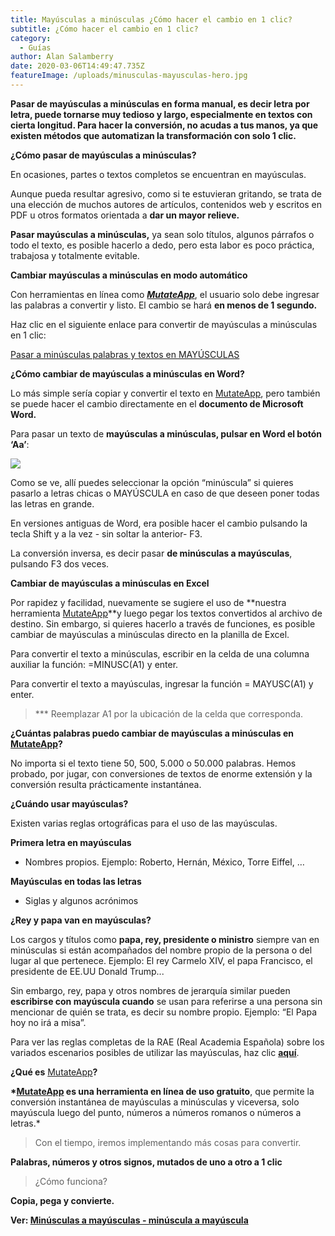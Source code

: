 ```yaml
---
title: Mayúsculas a minúsculas ¿Cómo hacer el cambio en 1 clic?
subtitle: ¿Cómo hacer el cambio en 1 clic?
category:
  - Guías
author: Alan Salamberry
date: 2020-03-06T14:49:47.735Z
featureImage: /uploads/minusculas-mayusculas-hero.jpg
---
```

**Pasar de mayúsculas a minúsculas en forma manual, es decir letra por letra, puede tornarse muy tedioso y largo, especialmente en textos con cierta longitud. Para hacer la conversión, no acudas a tus manos, ya que existen métodos que automatizan la transformación con solo 1 clic.**

**¿Cómo pasar de mayúsculas a minúsculas?**

En ocasiones, partes o textos completos se encuentran en mayúsculas.

Aunque pueda resultar agresivo, como si te estuvieran gritando, se trata de una elección de muchos autores de artículos, contenidos web y escritos en PDF u otros formatos orientada a **dar un mayor relieve.**

**Pasar mayúsculas a minúsculas,** ya sean solo títulos, algunos párrafos o todo el texto, es posible hacerlo a dedo, pero esta labor es poco práctica, trabajosa y totalmente evitable.

**Cambiar mayúsculas a minúsculas en modo automático**

Con herramientas en línea como ***[MutateApp](https://mutateapp.com/)***, el usuario solo debe ingresar las palabras a convertir y listo. El cambio se hará **en menos de 1 segundo.**

Haz clic en el siguiente enlace para convertir de mayúsculas a minúsculas en 1 clic:

[Pasar a minúsculas palabras y textos en MAYÚSCULAS](https://mutateapp.com/convertir-texto-a-minusculas)

**¿Cómo cambiar de mayúsculas a minúsculas en Word?**

Lo más simple sería copiar y convertir el texto en [MutateApp](https://mutateapp.com/convertir-texto-a-minusculas), pero también se puede hacer el cambio directamente en el **documento de Microsoft Word.**

Para pasar un texto de **mayúsculas a minúsculas, pulsar en Word el botón ‘Aa’**:

![](/uploads/4e275b7.png)

Como se ve, allí puedes seleccionar la opción “minúscula” si quieres pasarlo a letras chicas o MAYÚSCULA en caso de que deseen poner todas las letras en grande.

En versiones antiguas de Word, era posible hacer el cambio pulsando la tecla Shift y a la vez - sin soltar la anterior- F3.

La conversión inversa, es decir pasar **de minúsculas a mayúsculas**, pulsando F3 dos veces.

**Cambiar de mayúsculas a minúsculas en Excel**

Por rapidez y facilidad, nuevamente se sugiere el uso de **nuestra herramienta [MutateApp](https://mutateapp.com/convertir-texto-a-minusculas)**y luego pegar los textos convertidos al archivo de destino. Sin embargo, si quieres hacerlo a través de funciones, es posible cambiar de mayúsculas a minúsculas directo en la planilla de Excel.

Para convertir el texto a minúsculas, escribir en la celda de una columna auxiliar la función: =MINUSC(A1) y enter.

Para convertir el texto a mayúsculas, ingresar la función = MAYUSC(A1) y enter.

> \*\** Reemplazar A1 por la ubicación de la celda que corresponda.

**¿Cuántas palabras puedo cambiar de mayúsculas a minúsculas en [MutateApp](https://mutateapp.com/convertir-texto-a-minusculas)?**

No importa si el texto tiene 50, 500, 5.000 o 50.000 palabras. Hemos probado, por jugar, con conversiones de textos de enorme extensión y la conversión resulta prácticamente instantánea.

**¿Cuándo usar mayúsculas?**

Existen varias reglas ortográficas para el uso de las mayúsculas.

**Primera letra en mayúsculas**

* Nombres propios. Ejemplo: Roberto, Hernán, México, Torre Eiffel, …

**Mayúsculas en todas las letras**

* Siglas y algunos acrónimos

**¿Rey y papa van en mayúsculas?**

Los cargos y títulos como **papa, rey, presidente o ministro** siempre van en minúsculas si están acompañados del nombre propio de la persona o del lugar al que pertenece. Ejemplo: El rey Carmelo XIV, el papa Francisco, el presidente de EE.UU Donald Trump...

Sin embargo, rey, papa y otros nombres de jerarquía similar pueden **escribirse con mayúscula cuando** se usan para referirse a una persona sin mencionar de quién se trata, es decir su nombre propio. Ejemplo: “El Papa hoy no irá a misa”.

Para ver las reglas completas de la RAE (Real Academia Española) sobre los variados escenarios posibles de utilizar las mayúsculas, haz clic **[aquí](http://lema.rae.es/dpd/srv/search?id=BapzSnotjD6n0vZiTp#431)**.

**¿Qué es** [MutateApp](https://mutateapp.com/)**?**

**\*[MutateApp](https://mutateapp.com/) es una herramienta en línea de uso gratuito**, que permite la conversión instantánea de mayúsculas a minúsculas y viceversa, solo mayúscula luego del punto, números a números romanos o números a letras.*

> Con el tiempo, iremos implementando más cosas para convertir.

**Palabras, números y otros signos, mutados de uno a otro a 1 clic**

> ¿Cómo funciona?

**Copia, pega y convierte.**

**Ver: [Minúsculas a mayúsculas - minúscula a mayúscula](https://mutateapp.com/minusculas-a-mayusculas-minuscula-a-mayuscula)**